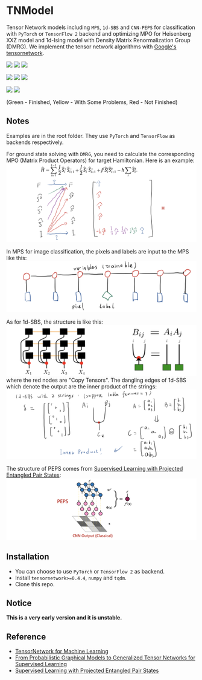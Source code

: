 # TNModel
Tensor Network models including `MPS`, `1d-SBS` and `CNN-PEPS` for classification with `PyTorch` or `TensorFlow 2` backend and optimizing MPO for Heisenberg XXZ model and 1d-Ising model with Density Matrix Renormalization Group (DMRG). We implement the tensor network algorithms with [Google's tensornetwork](https://github.com/google/TensorNetwork.git).

![](https://img.shields.io/badge/MPS-PyTorch-a.svg) ![](https://img.shields.io/badge/SBS-PyTorch-a.svg) ![](https://img.shields.io/badge/PEPS-PyTorch-a.svg)

![](https://img.shields.io/badge/MPS-TensowFlow-a.svg) ![](https://img.shields.io/badge/SBS-TensowFlow-a.svg) ![](https://img.shields.io/badge/PEPS-TensorFlow-yellow.svg)

![](https://img.shields.io/badge/DMRG-XXZ-a.svg) ![](https://img.shields.io/badge/DMRG-Ising-a.svg)

(Green - Finished, Yellow - With Some Problems, Red - Not Finished)

## Notes
Examples are in the root folder. They use `PyTorch` and `TensorFlow` as backends respectively.

For ground state solving with `DMRG`, you need to calculate the corresponding MPO (Matrix Product Operators) for target Hamiltonian. Here is an example:
![mpo](img/mpo.png)

In MPS for image classification, the pixels and labels are input to the MPS like this:
![mps](img/mps.png)

As for 1d-SBS, the structure is like this:
![sbs](img/sbs.png)
where the red nodes are "Copy Tensors". The dangling edges of 1d-SBS which denote the output are the inner product of the strings:
![inner](img/inner.png)

The structure of PEPS comes from [Supervised Learning with Projected Entangled Pair States](https://arxiv.org/abs/2009.09932):
![peps](img/peps.png)


## Installation
- You can choose to use `PyTorch` or `TensorFlow 2` as backend.
- Install `tensornetwork>=0.4.4`, `numpy` and `tqdm`.
- Clone this repo.

## Notice
__This is a very early version and it is unstable.__

## Reference
- [TensorNetwork for Machine Learning](https://arxiv.org/abs/1906.06329)
- [From Probabilistic Graphical Models to Generalized Tensor Networks for Supervised Learning](https://arxiv.org/abs/1806.05964)
- [Supervised Learning with Projected Entangled Pair States](https://arxiv.org/abs/2009.09932)
